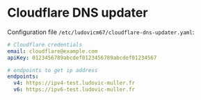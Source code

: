 # Cloudflare DNS updater

Configuration file `/etc/ludovicm67/cloudflare-dns-updater.yaml`:

```yaml
# Cloudflare credentials
email: cloudflare@example.com
apiKey: 0123456789abcdef0123456789abcdef01234567

# endpoints to get ip address
endpoints:
  v4: https://ipv4-test.ludovic-muller.fr
  v6: https://ipv6-test.ludovic-muller.fr
```
